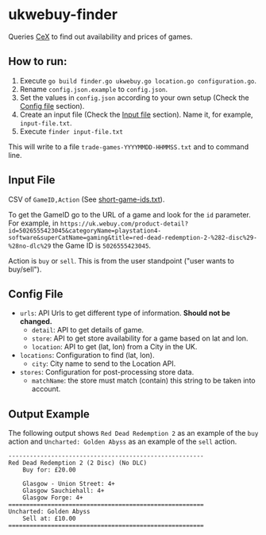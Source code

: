 # ukwebuy-finder
Queries [CeX](https://uk.webuy.com/) to find out availability and prices of games.

## How to run:
1. Execute `go build finder.go ukwebuy.go location.go configuration.go`.
2. Rename `config.json.example` to `config.json`.
3. Set the values in `config.json` according to your own setup (Check the [Config file](#config-file) section).
4. Create an input file (Check the [Input file](#input-file) section). Name it, for example, `input-file.txt`.
5. Execute `finder input-file.txt`

This will write to a file `trade-games-YYYYMMDD-HHMMSS.txt` and to command line.

## Input File

CSV of `GameID,Action` (See [short-game-ids.txt](https://github.com/fkandus/ukwebuy-finder/blob/master/short-game-ids.txt)).

To get the GameID go to the URL of a game and look for the `id` parameter.
For example, in `https://uk.webuy.com/product-detail?id=5026555423045&categoryName=playstation4-software&superCatName=gaming&title=red-dead-redemption-2-%282-disc%29-%28no-dlc%29` the Game ID is `5026555423045`.

Action is `buy` or `sell`. This is from the user standpoint ("user wants to buy/sell").

## Config File

- `urls`: API Urls to get different type of information. **Should not be changed.**
  - `detail`: API to get details of game.
  - `store`: API to get store availability for a game based on lat and lon.
  - `location`: API to get (lat, lon) from a City in the UK.
- `locations`: Configuration to find (lat, lon).
  - `city`: City name to send to the Location API.
- `stores`: Configuration for post-processing store data.
  - `matchName`: the store must match (contain) this string to be taken into account.

## Output Example

The following output shows `Red Dead Redemption 2` as an example of the `buy` action and `Uncharted: Golden Abyss` as an example of the `sell` action.

```
-------------------------------------------------------
Red Dead Redemption 2 (2 Disc) (No DLC)
    Buy for: £20.00

    Glasgow - Union Street: 4+
    Glasgow Sauchiehall: 4+
    Glasgow Forge: 4+
=======================================================
Uncharted: Golden Abyss
    Sell at: £10.00
=======================================================
```

